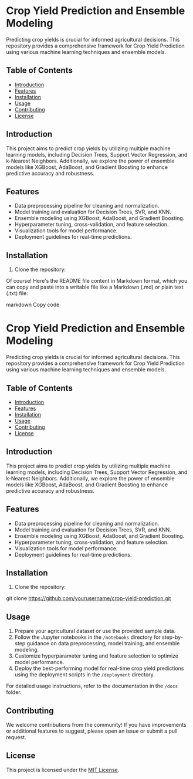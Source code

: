 # Crop Yield Prediction and Ensemble Modeling

Predicting crop yields is crucial for informed agricultural decisions. This repository provides a comprehensive framework for Crop Yield Prediction using various machine learning techniques and ensemble models.

## Table of Contents

- [Introduction](#introduction)
- [Features](#features)
- [Installation](#installation)
- [Usage](#usage)
- [Contributing](#contributing)
- [License](#license)

## Introduction

This project aims to predict crop yields by utilizing multiple machine learning models, including Decision Trees, Support Vector Regression, and k-Nearest Neighbors. Additionally, we explore the power of ensemble models like XGBoost, AdaBoost, and Gradient Boosting to enhance predictive accuracy and robustness.

## Features

- Data preprocessing pipeline for cleaning and normalization.
- Model training and evaluation for Decision Trees, SVR, and KNN.
- Ensemble modeling using XGBoost, AdaBoost, and Gradient Boosting.
- Hyperparameter tuning, cross-validation, and feature selection.
- Visualization tools for model performance.
- Deployment guidelines for real-time predictions.

## Installation

1. Clone the repository:


Of course! Here's the README file content in Markdown format, which you can copy and paste into a writable file like a Markdown (.md) or plain text (.txt) file:

markdown
Copy code
# Crop Yield Prediction and Ensemble Modeling

Predicting crop yields is crucial for informed agricultural decisions. This repository provides a comprehensive framework for Crop Yield Prediction using various machine learning techniques and ensemble models.

## Table of Contents

- [Introduction](#introduction)
- [Features](#features)
- [Installation](#installation)
- [Usage](#usage)
- [Contributing](#contributing)
- [License](#license)

## Introduction

This project aims to predict crop yields by utilizing multiple machine learning models, including Decision Trees, Support Vector Regression, and k-Nearest Neighbors. Additionally, we explore the power of ensemble models like XGBoost, AdaBoost, and Gradient Boosting to enhance predictive accuracy and robustness.

## Features

- Data preprocessing pipeline for cleaning and normalization.
- Model training and evaluation for Decision Trees, SVR, and KNN.
- Ensemble modeling using XGBoost, AdaBoost, and Gradient Boosting.
- Hyperparameter tuning, cross-validation, and feature selection.
- Visualization tools for model performance.
- Deployment guidelines for real-time predictions.

## Installation

1. Clone the repository:

git clone https://github.com/yourusername/crop-yield-prediction.git


## Usage

1. Prepare your agricultural dataset or use the provided sample data.
2. Follow the Jupyter notebooks in the `/notebooks` directory for step-by-step guidance on data preprocessing, model training, and ensemble modeling.
3. Customize hyperparameter tuning and feature selection to optimize model performance.
4. Deploy the best-performing model for real-time crop yield predictions using the deployment scripts in the `/deployment` directory.

For detailed usage instructions, refer to the documentation in the `/docs` folder.

## Contributing

We welcome contributions from the community! If you have improvements or additional features to suggest, please open an issue or submit a pull request.

## License

This project is licensed under the [MIT License](LICENSE).
